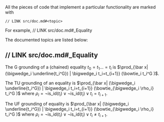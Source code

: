 All the pieces of code that implement a particular functionality are marked with

```
// LINK src/doc.md#<topic>
```

For example, // LINK src/doc.md#_Equality

The documented topics are listed below:

## // LINK src/doc.md#_Equality

The G grounding of a (chained) equality $t_0=t_1\ldots=t_i$ is $\prod_{\bar x| (\bigwedge_i \underline{t_i^G})  | \bigwedge_i t_i=t_{i+1}} (\bowtie_i t_i^G )$.

The TU grounding of an equality is $\prod_{\bar x| (\bigwedge_i \underline{t_i^G})  | \bigwedge_i t_i=t_{i+1}} (\bowtie_{\bigwedge_i \rho_i} t_i^G )$ where $\rho_i = \lnot \text{is\_id}(t_i) \lor \lnot \text{is\_id}(t_i) \lor t_i=t_{i+1}$.

The UF grounding of equality is $\prod_{\bar x| (\bigwedge_i \underline{t_i^G})  | \bigwedge_i t_i=t_{i+1}} (\bowtie_{\bigwedge_i \rho_i} t_i^G )$ where $\rho_i = \lnot \text{is\_id}(t_i) \lor \lnot \text{is\_id}(t_i) \lor t_i \neq t_{i+1}$.
